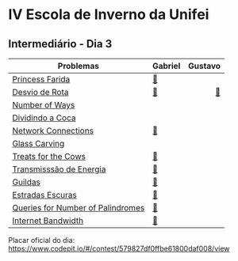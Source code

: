 # IV Escola de Inverno da Unifei

## Intermediário - Dia 3 
Problemas | Gabriel | Gustavo
--------- | ------ | ------:
[Princess Farida](http://www.spoj.com/problems/FARIDA/) | [:balloon:](FARIDA-Gabriel.cpp) |
[Desvio de Rota](https://www.urionlinejudge.com.br/judge/pt/problems/view/1123) | [:balloon:](1123-Gabriel.cpp) | [:balloon:](1123Gustavo.cpp) | |
[Number of Ways](http://codeforces.com/problemset/problem/466/C) | |
[Dividindo a Coca](https://www.urionlinejudge.com.br/judge/pt/problems/view/1549) | |
[Network Connections](https://uva.onlinejudge.org/index.php?option=onlinejudge&page=show_problem&problem=734) | [:balloon:](793-Gabriel.cpp) |
[Glass Carving](http://codeforces.com/problemset/problem/527/C) | |
[Treats for the Cows](http://www.spoj.com/problems/TRT/) | [:balloon:](TRT-Gabriel.cpp) |
[Transmisssão de Energia](http://br.spoj.com/problems/ENERGIA/) | [:balloon:](ENERGIA-Gabriel.cpp) |
[Guildas](https://www.urionlinejudge.com.br/judge/pt/problems/view/1527) | [:balloon:](1527-Gabriel.cpp) |
[Estradas Escuras](https://www.urionlinejudge.com.br/judge/pt/problems/view/1152) | [:balloon:](1152-Gabriel.cpp) |
[Queries for Number of Palindromes](http://codeforces.com/problemset/problem/245/H) | [:balloon:](245H-Gabriel.cpp) |
[Internet Bandwidth](https://uva.onlinejudge.org/index.php?option=onlinejudge&page=show_problem&problem=761) | [:balloon:](820-Gabriel.cpp) |

Placar oficial do dia:
https://www.codepit.io/#/contest/579827df0ffbe61800daf008/view
